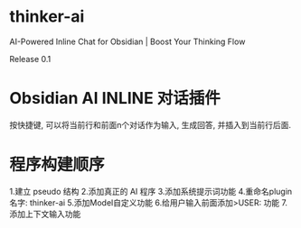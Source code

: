 # thinker-ai
AI-Powered Inline Chat for Obsidian | Boost Your Thinking Flow

Release 0.1

# Obsidian AI INLINE 对话插件
按快捷键, 可以将当前行和前面n个对话作为输入, 生成回答, 并插入到当前行后面.



# 程序构建顺序
1.建立 pseudo 结构
2.添加真正的 AI 程序
3.添加系统提示词功能
4.重命名plugin名字: thinker-ai
5.添加Model自定义功能
6.给用户输入前面添加>USER: 功能
7.添加上下文输入功能

